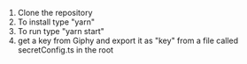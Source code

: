 1. Clone the repository
2. To install type "yarn"
3. To run type "yarn start"
4. get a key from Giphy and export it as "key" from a file called secretConfig.ts in the root
